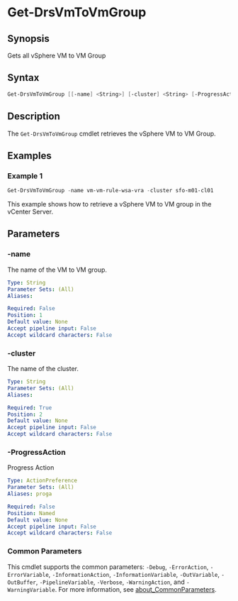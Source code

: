 # Get-DrsVmToVmGroup

## Synopsis

Gets all vSphere VM to VM Group

## Syntax

```powershell
Get-DrsVmToVmGroup [[-name] <String>] [-cluster] <String> [-ProgressAction <ActionPreference>] [<CommonParameters>]
```

## Description

The `Get-DrsVmToVmGroup` cmdlet retrieves the vSphere VM to VM Group.

## Examples

### Example 1

```powershell
Get-DrsVmToVmGroup -name vm-vm-rule-wsa-vra -cluster sfo-m01-cl01
```

This example shows how to retrieve a vSphere VM to VM group in the vCenter Server.

## Parameters

### -name

The name of the VM to VM group.

```yaml
Type: String
Parameter Sets: (All)
Aliases:

Required: False
Position: 1
Default value: None
Accept pipeline input: False
Accept wildcard characters: False
```

### -cluster

The name of the cluster.

```yaml
Type: String
Parameter Sets: (All)
Aliases:

Required: True
Position: 2
Default value: None
Accept pipeline input: False
Accept wildcard characters: False
```

### -ProgressAction

Progress Action

```yaml
Type: ActionPreference
Parameter Sets: (All)
Aliases: proga

Required: False
Position: Named
Default value: None
Accept pipeline input: False
Accept wildcard characters: False
```

### Common Parameters

This cmdlet supports the common parameters: `-Debug`, `-ErrorAction`, `-ErrorVariable`, `-InformationAction`, `-InformationVariable`, `-OutVariable`, `-OutBuffer`, `-PipelineVariable`, `-Verbose`, `-WarningAction`, and `-WarningVariable`. For more information, see [about_CommonParameters](http://go.microsoft.com/fwlink/?LinkID=113216).
